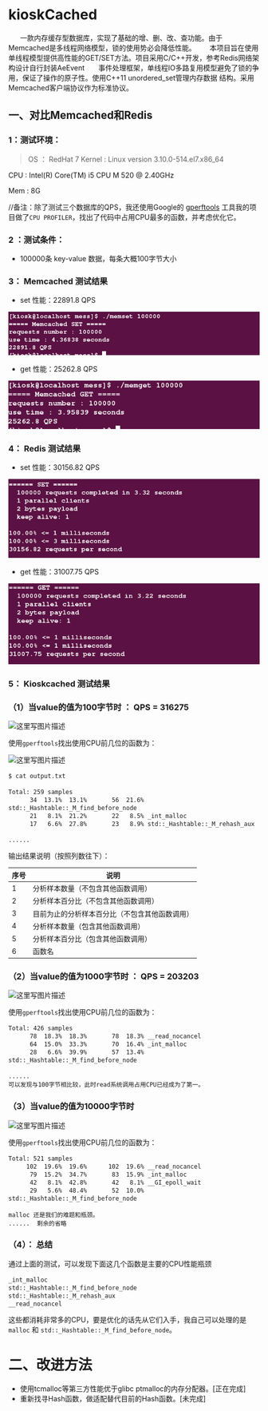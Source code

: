 # kioskCached


        一款内存缓存型数据库，实现了基础的增、删、改、查功能。由于Memcached是多线程网络模型，锁的使用势必会降低性能。
        本项目旨在使用单线程模型提供高性能的GET/SET方法。项目采用C/C++开发，参考Redis网络架构设计自行封装AeEvent
        事件处理框架，单线程IO多路复用模型避免了锁的争用，保证了操作的原子性。使用C++11 unordered_set管理内存数据
        结构。采用Memcached客户端协议作为标准协议。


## 一、对比Memcached和Redis

### 1：测试环境： 

> OS ： RedHat 7 
Kernel : Linux version 3.10.0-514.el7.x86_64   
>
CPU : Intel(R) Core(TM) i5 CPU M 520  @ 2.40GHz  
>
Mem : 8G
>
//备注：除了测试三个数据库的QPS，我还使用Google的  [gperftools](http://www.cnblogs.com/caosiyang/archive/2013/01/25/2876244.html)  工具我的项目做了`CPU PROFILER`，找出了代码中占用CPU最多的函数，并考虑优化它。

### 2 ：测试条件：
- 100000条 key-value 数据，每条大概100字节大小


### 3： Memcached 测试结果

- set 性能：22891.8 QPS

![](/image/memcached_set.png)

- get 性能：25262.8 QPS

![](/image/memcached_get.png)

### 4： Redis 测试结果

- set 性能：30156.82 QPS

![](/image/redis_set.png)

- get 性能：31007.75 QPS

![](/image/redis_get.png)


### 5： Kioskcached 测试结果


### （1）当value的值为**100字节**时 ： QPS  = 316275

![这里写图片描述](http://img.blog.csdn.net/20170309085017711)

使用`gperftools`找出使用CPU前几位的函数为：

![这里写图片描述](http://img.blog.csdn.net/20170309004137410)

```
$ cat output.txt 

Total: 259 samples
      34  13.1%  13.1%       56  21.6% std::_Hashtable::_M_find_before_node
      21   8.1%  21.2%       22   8.5% _int_malloc
      17   6.6%  27.8%       23   8.9% std::_Hashtable::_M_rehash_aux

...... 

```

输出结果说明（按照列数往下）：




| 序号 | 说明 |
| --- | --- |
|1| 分析样本数量（不包含其他函数调用）|
|2|分析样本百分比（不包含其他函数调用）| 
|3| 目前为止的分析样本百分比（不包含其他函数调用）|
|4|分析样本数量（包含其他函数调用）|
|5|分析样本百分比（包含其他函数调用）|
|6|函数名|    

  
 

### （2）当value的值为**1000字节**时 ： QPS  = 203203

![这里写图片描述](http://img.blog.csdn.net/20170309085142451)

使用`gperftools`找出使用CPU前几位的函数为：

```
Total: 426 samples
      78  18.3%  18.3%       78  18.3% __read_nocancel
      64  15.0%  33.3%       70  16.4% _int_malloc
      28   6.6%  39.9%       57  13.4% std::_Hashtable::_M_find_before_node

......
可以发现与100字节相比较，此时read系统调用占用CPU已经成为了第一。
```


### （3）当value的值为10000字节时



![这里写图片描述](http://img.blog.csdn.net/20170309085237043)  



使用`gperftools`找出使用CPU前几位的函数为：

```
Total: 521 samples
     102  19.6%  19.6%      102  19.6% __read_nocancel
      79  15.2%  34.7%       83  15.9% _int_malloc
      42   8.1%  42.8%       42   8.1% __GI_epoll_wait
      29   5.6%  48.4%       52  10.0% std::_Hashtable::_M_find_before_node
      
malloc 还是我们的难题和瓶颈。
......  剩余的省略

```



### （4）： 总结 

通过上面的测试，可以发现下面这几个函数是主要的CPU性能瓶颈

```
_int_malloc
std::_Hashtable::_M_find_before_node
std::_Hashtable::_M_rehash_aux
__read_nocancel
```

这些都消耗非常多的CPU，要是优化的话先从它们入手，我自己可以处理的是`malloc` 和 `std::_Hashtable::_M_find_before_node`。


# 二、改进方法

- 使用tcmalloc等第三方性能优于glibc ptmalloc的内存分配器。[正在完成]
- 重新找寻Hash函数，做适配替代目前的Hash函数。[未完成]



